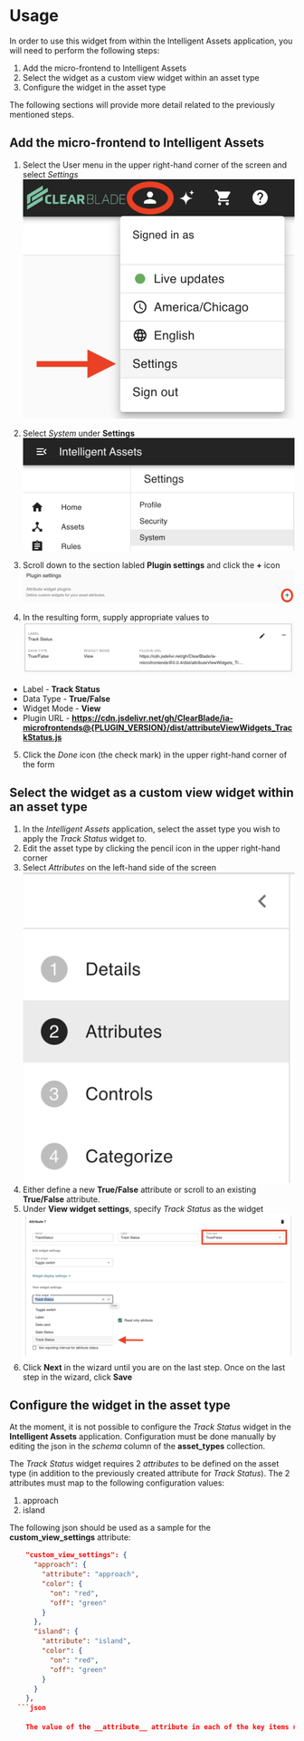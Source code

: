 # Usage
In order to use this widget from within the Intelligent Assets application, you will need to perform the following steps:

1. Add the micro-frontend to Intelligent Assets
2. Select the widget as a custom view widget within an asset type
3. Configure the widget in the asset type

The following sections will provide more detail related to the previously mentioned steps.

## Add the micro-frontend to Intelligent Assets

1. Select the User menu in the upper right-hand corner of the screen and select _Settings_
![Settings select image](../readme_images/settings_select.png)

2. Select _System_ under __Settings__
![System select image](../readme_images/system_select.png)

3. Scroll down to the section labled __Plugin settings__ and click the __+__ icon
![Plugin Settings image](../readme_images/plugin_settings.png)

4. In the resulting form, supply appropriate values to 
![Track Status Settings image](../readme_images/track_status_settings.png)

  * Label - __Track Status__
  * Data Type - __True/False__
  * Widget Mode - __View__
  * Plugin URL - __https://cdn.jsdelivr.net/gh/ClearBlade/ia-microfrontends@{PLUGIN_VERSION}/dist/attributeViewWidgets_TrackStatus.js__

5. Click the _Done_ icon (the check mark) in the upper right-hand corner of the form

## Select the widget as a custom view widget within an asset type
1. In the _Intelligent Assets_ application, select the asset type you wish to apply the _Track Status_ widget to.
2. Edit the asset type by clicking the pencil icon in the upper right-hand corner
3. Select _Attributes_ on the left-hand side of the screen
![Select attributes image](../readme_images/select_attributes.png)
4. Either define a new __True/False__ attribute or scroll to an existing __True/False__ attribute.
5. Under __View widget settings__, specify _Track Status_ as the widget
![Track attribute image](../readme_images/track_attribute.png)
6. Click __Next__ in the wizard until you are on the last step. Once on the last step in the wizard, click __Save__

## Configure the widget in the asset type
At the moment, it is not possible to configure the _Track Status_ widget in the __Intelligent Assets__ application. Configuration must be done manually by editing the json in the _schema_ column of the __asset_types__ collection.

The _Track Status_ widget requires 2 _attributes_ to be defined on the asset type (in addition to the previously created attribute for _Track Status_). The 2 attributes must map to the following configuration values:

  1. approach
  2. island

The following json should be used as a sample for the __custom_view_settings__ attribute:

```json
    "custom_view_settings": {
      "approach": {
        "attribute": "approach",
        "color": {
          "on": "red",
          "off": "green"
        }
      },
      "island": {
        "attribute": "island",
        "color": {
          "on": "red",
          "off": "green"
        }
      }
    },
  ```json
    
    The value of the __attribute__ attribute in each of the key items under __custom_view_settings__ must be the name of a custom_data attribute defined in the _asset_type_.